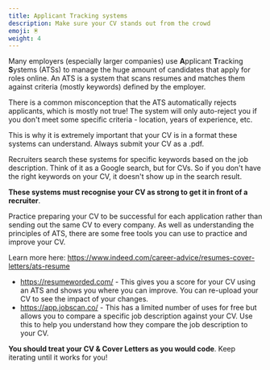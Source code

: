 ```yaml
---
title: Applicant Tracking systems
description: Make sure your CV stands out from the crowd
emoji: 🖲️
weight: 4
---
```


Many employers (especially larger companies) use **A**pplicant **T**racking **S**ystems (ATSs) to manage the huge amount of candidates that apply for roles online. An ATS is a system that scans resumes and matches them against criteria (mostly keywords) defined by the employer.  

There is a common misconception that the ATS automatically rejects applicants, which is mostly not true! The system will only auto-reject you if you don't meet some specific criteria - location, years of experience, etc. 

This is why it is extremely important that your CV is in a format these systems can understand. Always submit your CV as a .pdf. 

Recruiters search these systems for specific keywords based on the job description. Think of it as a Google search, but for CVs. So if you don't have the right keywords on your CV, it doesn't show up in the search result. 

**These systems must recognise your CV as strong to get it in front of a recruiter**.

Practice preparing your CV to be successful for each application rather than sending out the same CV to every company. As well as understanding the principles of ATS, there are some free tools you can use to practice and improve your CV.

Learn more here: https://www.indeed.com/career-advice/resumes-cover-letters/ats-resume

- https://resumeworded.com/ - This gives you a score for your CV using an ATS and shows you where you can improve. You can re-upload your CV to see the impact of your changes.
- https://app.jobscan.co/ - This has a limited number of uses for free but allows you to compare a specific job description against your CV. Use this to help you understand how they compare the job description to your CV.

**You should treat your CV & Cover Letters as you would code**. Keep iterating until it works for you!

